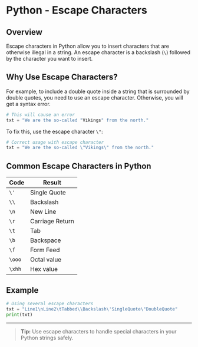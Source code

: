 # Python - Escape Characters

## Overview

Escape characters in Python allow you to insert characters that are otherwise illegal in a string. An escape character is a backslash (`\`) followed by the character you want to insert.

## Why Use Escape Characters?

For example, to include a double quote inside a string that is surrounded by double quotes, you need to use an escape character. Otherwise, you will get a syntax error.

```python
# This will cause an error
txt = "We are the so-called "Vikings" from the north."
```

To fix this, use the escape character `\"`:

```python
# Correct usage with escape character
txt = "We are the so-called \"Vikings\" from the north."
```

## Common Escape Characters in Python

| Code   | Result          |
| ------ | --------------- |
| `\'`   | Single Quote    |
| `\\`   | Backslash       |
| `\n`   | New Line        |
| `\r`   | Carriage Return |
| `\t`   | Tab             |
| `\b`   | Backspace       |
| `\f`   | Form Feed       |
| `\ooo` | Octal value     |
| `\xhh` | Hex value       |

## Example

```python
# Using several escape characters
txt = "Line1\nLine2\tTabbed\\Backslash\'SingleQuote\"DoubleQuote"
print(txt)
```

---

> **Tip:** Use escape characters to handle special characters in your Python strings safely.
